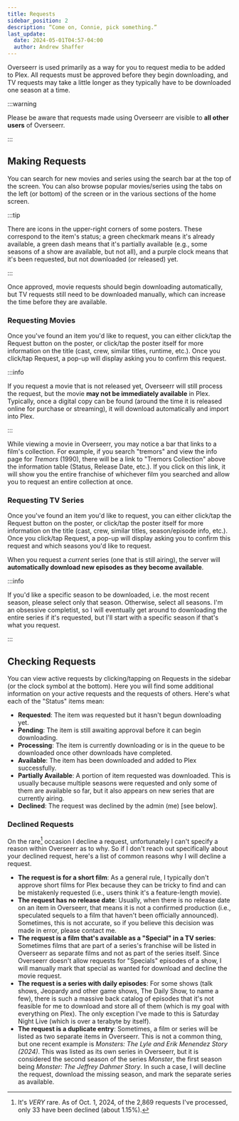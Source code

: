 ```yaml
---
title: Requests
sidebar_position: 2
description: “Come on, Connie, pick something.”
last_update:
  date: 2024-05-01T04:57-04:00
  author: Andrew Shaffer
---
```


Overseerr is used primarily as a way for you to request media to be added to Plex. All requests must be approved before they begin downloading, and TV requests may take a little longer as they typically have to be downloaded one season at a time.

:::warning

Please be aware that requests made using Overseerr are visible to **all other users** of Overseerr.

:::

## Making Requests

You can search for new movies and series using the search bar at the top of the screen. You can also browse popular movies/series using the tabs on the left (or bottom) of the screen or in the various sections of the home screen.

:::tip

There are icons in the upper-right corners of some posters. These correspond to the item's status; a green checkmark means it's already available, a green dash means that it's partially available (e.g., some seasons of a show are available, but not all), and a purple clock means that it's been requested, but not downloaded (or released) yet.

:::

Once approved, movie requests should begin downloading automatically, but TV requests still need to be downloaded manually, which can increase the time before they are available.

### Requesting Movies

Once you've found an item you'd like to request, you can either click/tap the Request button on the poster, or click/tap the poster itself for more information on the title (cast, crew, similar titles, runtime, etc.). Once you click/tap Request, a pop-up will display asking you to confirm this request.

:::info

If you request a movie that is not released yet, Overseerr will still process the request, but the movie **may not be immediately available** in Plex. Typically, once a digital copy can be found (around the time it is released online for purchase or streaming), it will download automatically and import into Plex.

:::

While viewing a movie in Overseerr, you may notice a bar that links to a film's collection. For example, if you search "tremors" and view the info page for *Tremors* (1990), there will be a link to "Tremors Collection" above the information table (Status, Release Date, etc.). If you click on this link, it will show you the entire franchise of whichever film you searched and allow you to request an entire collection at once.

### Requesting TV Series

Once you've found an item you'd like to request, you can either click/tap the Request button on the poster, or click/tap the poster itself for more information on the title (cast, crew, similar titles, season/episode info, etc.). Once you click/tap Request, a pop-up will display asking you to confirm this request and which seasons you'd like to request.

When you request a *current* series (one that is still airing), the server will **automatically download new episodes as they become available**.

:::info

If you'd like a specific season to be downloaded, i.e. the most recent season, please select only that season. Otherwise, select all seasons. I'm an obsessive completist, so I will eventually get around to downloading the entire series if it's requested, but I'll start with a specific season if that's what you request.

:::

## Checking Requests

You can view active requests by clicking/tapping on Requests in the sidebar (or the clock symbol at the bottom). Here you will find some additional information on your active requests and the requests of others. Here's what each of the "Status" items mean:

- **Requested**: The item was requested but it hasn't begun downloading yet.
- **Pending**: The item is still awaiting approval before it can begin downloading.
- **Processing**: The item is currently downloading or is in the queue to be downloaded once other downloads have completed.
- **Available**: The item has been downloaded and added to Plex successfully.
- **Partially Available**: A portion of item requested was downloaded. This is usually because multiple seasons were requested and only some of them are available so far, but it also appears on new series that are currently airing.
- **Declined**: The request was declined by the admin (me) [see below].

### Declined Requests

On the rare[^1] occasion I decline a request, unfortunately I can't specify a reason within Overseerr as to why. So if I don't reach out specifically about your declined request, here's a list of common reasons why I will decline a request.

- **The request is for a short film**: As a general rule, I typically don't approve short films for Plex because they can be tricky to find and can be mistakenly requested (i.e., users think it's a feature-length movie).
- **The request has no release date**: Usually, when there is no release date on an item in Overseerr, that means it is not a confirmed production (i.e., speculated sequels to a film that haven't been officially announced). Sometimes, this is not accurate, so if you believe this decision was made in error, please contact me.
- **The request is a film that's available as a "Special" in a TV series**: Sometimes films that are part of a series's franchise will be listed in Overseerr as separate films and not as part of the series itself. Since Overseerr doesn't allow requests for "Specials" episodes of a show, I will manually mark that special as wanted for download and decline the movie request.
- **The request is a series with daily episodes**: For some shows (talk shows, Jeopardy and other game shows, The Daily Show, to name a few), there is such a massive back catalog of episodes that it's not feasible for me to download and store all of them (which is my goal with everything on Plex). The only exception I've made to this is Saturday Night Live (which is over a terabyte by itself).
- **The request is a duplicate entry**: Sometimes, a film or series will be listed as two separate items in Overseerr. This is not a common thing, but one recent example is *Monsters: The Lyle and Erik Menendez Story (2024)*. This was listed as its own series in Overseerr, but it is considered the second season of the series *Monster*, the first season being *Monster: The Jeffrey Dahmer Story*. In such a case, I will decline the request, download the missing season, and mark the separate series as available.

[^1]: It's *VERY* rare. As of Oct. 1, 2024, of the 2,869 requests I've processed, only 33 have been declined (about 1.15%).